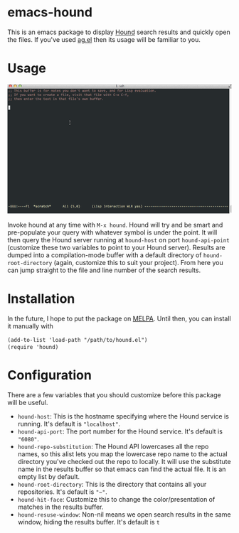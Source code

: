 # emacs-hound
This is an emacs package to display [Hound](https://github.com/etsy/Hound) search results and quickly open the files.  If you've used [ag.el](https://github.com/Wilfred/ag.el) then its usage will be familiar to you.


# Usage
![Hound Screen Capture](emacs-hound-usage.gif)

Invoke hound at any time with ```M-x hound```.  Hound will try and be smart and pre-populate your query with whatever symbol is under the point.  It will then query the Hound server running at ```hound-host``` on port ```hound-api-point``` (customize these two variables to point to your Hound server).  Results are dumped into a compilation-mode buffer with a default directory of ```hound-root-directory``` (again, customize this to suit your project).  From here you can jump straight to the file and line number of the search results.

# Installation
In the future, I hope to put the package on [MELPA](http://melpa.milkbox.net).  Until then, you can install it manually with
```
(add-to-list 'load-path "/path/to/hound.el")
(require 'hound)
```

# Configuration
There are a few variables that you should customize before this package will be useful.
* ```hound-host```: This is the hostname specifying where the Hound service is running. It's default is ```"localhost"```.
* ```hound-api-port```: The port number for the Hound service.  It's default is ```"6080"```.
* ```hound-repo-substitution```: The Hound API lowercases all the repo names, so this alist lets you map the lowercase repo name to the actual directory you've checked out the repo to locally. It will use the substitute name in the results buffer so that emacs can find the actual file.  It is an empty list by default.
* ```hound-root-directory```: This is the directory that contains all your repositories.  It's default is ```"~"```.
* ```hound-hit-face```: Customize this to change the color/presentation of matches in the results buffer.
* ```hound-resuse-window```: Non-nil means we open search results in the same window, hiding the results buffer. It's default is ```t```
